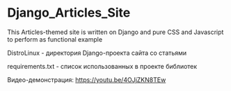 # Django_Articles_Site
This Articles-themed site is written on Django and pure CSS and Javascript to perform as functional example

DistroLinux - директория Django-проекта сайта со статьями

requirements.txt - список использованных в проекте библиотек

Видео-демонстрация: https://youtu.be/4OJjZKN8TEw 
